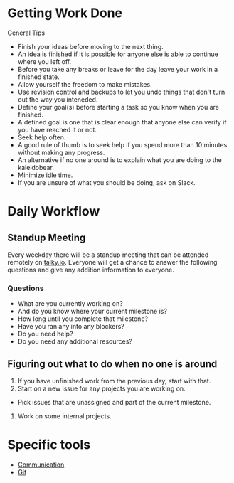 # Getting Work Done
General Tips
- Finish your ideas before moving to the next thing. 
 - An idea is finished if it is possible for anyone else is able to continue where you left off.
 - Before you take any breaks or leave for the day leave your work in a finished state.
- Allow yourself the freedom to make mistakes.
 - Use revision control and backups to let you undo things that don't turn out the way you inteneded.
- Define your goal(s) before starting a task so you know when you are finished.
 - A defined goal is one that is clear enough that anyone else can verify if you have reached it or not.
- Seek help often.
 - A good rule of thumb is to seek help if you spend more than 10 minutes without making any progress.
 - An alternative if no one around is to explain what you are doing to the kaleidobear.
- Minimize idle time.
 - If you are unsure of what you should be doing, ask on Slack.

# Daily Workflow
## Standup Meeting
Every weekday there will be a standup meeting that can be attended remotely on [talky.io](beta.talky.io/wildland). Everyone will get a chance to answer the following questions and give any addition information to everyone.
### Questions
- What are you currently working on? 
- And do you know where your current milestone is? 
- How long until you complete that milestone?
- Have you ran any into any blockers? 
- Do you need help?
- Do you need any additional resources?

## Figuring out what to do when no one is around
1. If you have unfinished work from the previous day, start with that.
1. Start on a new issue for any projects you are working on.
 - Pick issues that are unassigned and part of the current milestone.
1. Work on some internal projects.

# Specific tools
- [Communication](/development/workflow/communication)
- [Git](/development/workflow/git)
